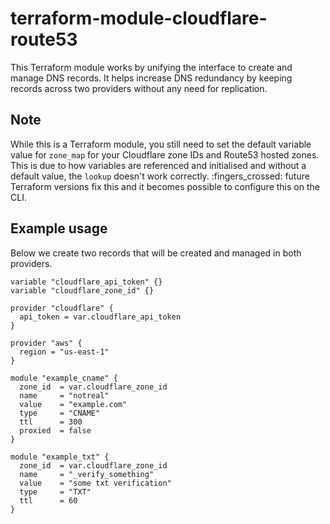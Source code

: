 # terraform-module-cloudflare-route53

This Terraform module works by unifying the interface to create and manage DNS
records. It helps increase DNS redundancy by keeping records across two
providers without any need for replication.

## Note

While this is a Terraform module, you still need to set the
default variable value for `zone_map` for your Cloudflare zone IDs and Route53
hosted zones. This is due to how variables are referenced and initialised and
without a default value, the `lookup` doesn't work correctly. :fingers_crossed:
future Terraform versions fix this and it becomes possible to configure this on
the CLI.

## Example usage

Below we create two records that will be created and managed in both providers.

```hcl
variable "cloudflare_api_token" {}
variable "cloudflare_zone_id" {}

provider "cloudflare" {
  api_token = var.cloudflare_api_token
}

provider "aws" {
  region = "us-east-1"
}

module "example_cname" {
  zone_id  = var.cloudflare_zone_id
  name     = "notreal"
  value    = "example.com"
  type     = "CNAME"
  ttl      = 300
  proxied  = false
}

module "example_txt" {
  zone_id  = var.cloudflare_zone_id
  name     = "_verify_something"
  value    = "some txt verification"
  type     = "TXT"
  ttl      = 60
}
```

